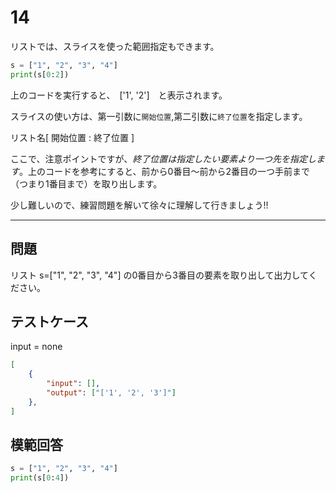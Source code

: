 # 14

リストでは、スライスを使った範囲指定もできます。

```python
s = ["1", "2", "3", "4"]
print(s[0:2])
```

上のコードを実行すると、　['1', '2']　と表示されます。

スライスの使い方は、第一引数に`開始位置`,第二引数に`終了位置`を指定します。

リスト名[ 開始位置 : 終了位置 ]

ここで、注意ポイントですが、*終了位置は指定したい要素より一つ先を指定します*。上のコードを参考にすると、前から0番目～前から2番目の一つ手前まで（つまり1番目まで）を取り出します。

少し難しいので、練習問題を解いて徐々に理解して行きましょう!!

---
## 問題

リスト s=["1", "2", "3", "4"] の0番目から3番目の要素を取り出して出力してください。

## テストケース
input = none
```json
[
	{
		"input": [],
		"output": ["['1', '2', '3']"]
  	},
]
```

## 模範回答
```python
s = ["1", "2", "3", "4"]
print(s[0:4])
```